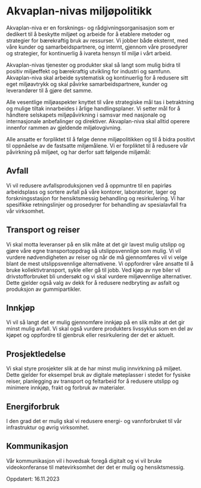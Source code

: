 # Akvaplan-nivas miljøpolitikk

Akvaplan-niva er en forsknings- og rådgivningsorganisasjon som er dedikert til å
beskytte miljøet og arbeide for å etablere metoder og strategier for bærekraftig
bruk av ressurser. Vi jobber både eksternt, med våre kunder og
samarbeidspartnere, og internt, gjennom våre prosedyrer og strategier, for
kontinuerlig å ivareta hensyn til miljø i vårt arbeid.

Akvaplan-nivas tjenester og produkter skal så langt som mulig bidra til positiv
miljøeffekt og bærekraftig utvikling for industri og samfunn. Akvaplan-niva skal
arbeide systematisk og kontinuerlig for å redusere sitt eget miljøavtrykk og
skal påvirke samarbeidspartnere, kunder og leverandører til å gjøre det samme.

Alle vesentlige miljøaspekter knyttet til våre strategiske mål tas i betraktning
og mulige tiltak innarbeides i årlige handlingsplaner. Vi setter mål for å
håndtere selskapets miljøpåvirkning i samsvar med nasjonale og internasjonale
anbefalinger og direktiver. Akvaplan-niva skal alltid operere innenfor rammen av
gjeldende miljølovgivning.

Alle ansatte er forpliktet til å følge denne miljøpolitikken og til å bidra
positivt til oppnåelse av de fastsatte miljømålene. Vi er forpliktet til å
redusere vår påvirkning på miljøet, og har derfor satt følgende miljømål:

## Avfall

Vi vil redusere avfallsproduksjonen ved å oppmuntre til en papirløs arbeidsplass
og sortere avfall på våre kontorer, laboratorier, lager og forskningsstasjon for
hensiktsmessig behandling og resirkulering. Vi har spesifikke retningslinjer og
prosedyrer for behandling av spesialavfall fra vår virksomhet.

## Transport og reiser

Vi skal motta leveranser på en slik måte at det gir lavest mulig utslipp og
gjøre våre egne transportoppdrag så utslippsvennlige som mulig. Vi vil vurdere
nødvendigheten av reiser og når de må gjennomføres vil vi velge blant de mest
utslippsvennlige alternativene. Vi oppfordrer våre ansatte til å bruke
kollektivtransport, sykle eller gå til jobb. Ved kjøp av nye biler vil
drivstofforbruket bli undersøkt og vi skal vurdere miljøvennlige alternativer.
Dette gjelder også valg av dekk for å redusere nedbryting av asfalt og
produksjon av gummipartikler.

## Innkjøp

Vi vil så langt det er mulig gjennomføre innkjøp på en slik måte at det gir
minst mulig avfall. Vi skal også vurdere produkters livssyklus som en del av
kjøpet og oppfordre til gjenbruk eller resirkulering der det er aktuelt.

## Prosjektledelse

Vi skal styre prosjekter slik at de har minst mulig innvirkning på miljøet.
Dette gjelder for eksempel bruk av digitale møteplasser i stedet for fysiske
reiser, planlegging av transport og feltarbeid for å redusere utslipp og
minimere innkjøp, frakt og forbruk av materialer.

## Energiforbruk

I den grad det er mulig skal vi redusere energi- og vannforbruket til vår
infrastruktur og øvrig virksomhet.

## Kommunikasjon

Vår kommunikasjon vil i hovedsak foregå digitalt og vi vil bruke videokonferanse
til møtevirksomhet der det er mulig og hensiktsmessig.

Oppdatert: 16.11.2023

